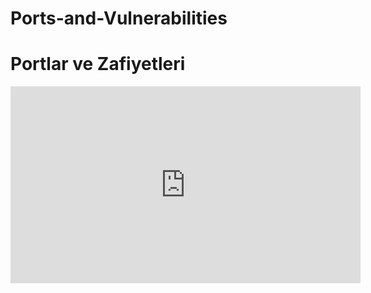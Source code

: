 # Ports-and-Vulnerabilities
# Portlar ve Zafiyetleri

<iframe width="560" height="315" src="https://www.youtube.com/embed/79sCg7wk5rI" frameborder="0" allow="accelerometer; autoplay; clipboard-write; encrypted-media; gyroscope; picture-in-picture" allowfullscreen></iframe>
